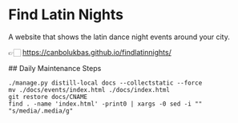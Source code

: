 # Find Latin Nights
A website that shows the latin dance night events around your city.

👉🏻 https://canbolukbas.github.io/findlatinnights/

## Daily Maintenance Steps
```
./manage.py distill-local docs --collectstatic --force
mv ./docs/events/index.html ./docs/index.html
git restore docs/CNAME
find . -name 'index.html' -print0 | xargs -0 sed -i "" "s/media/.media/g"

```